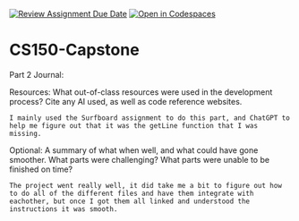 [![Review Assignment Due Date](https://classroom.github.com/assets/deadline-readme-button-22041afd0340ce965d47ae6ef1cefeee28c7c493a6346c4f15d667ab976d596c.svg)](https://classroom.github.com/a/W7bqK6NI)
[![Open in Codespaces](https://classroom.github.com/assets/launch-codespace-2972f46106e565e64193e422d61a12cf1da4916b45550586e14ef0a7c637dd04.svg)](https://classroom.github.com/open-in-codespaces?assignment_repo_id=19971259)
# CS150-Capstone

Part 2 Journal:

Resources: What out-of-class resources were used in the development process? Cite any AI used, as well as code reference websites.

    I mainly used the Surfboard assignment to do this part, and ChatGPT to help me figure out that it was the getLine function that I was missing.

Optional: A summary of what when well, and what could have gone smoother. What parts were challenging? What parts were unable to be finished on time?

    The project went really well, it did take me a bit to figure out how to do all of the different files and have them integrate with eachother, but once I got them all linked and understood the instructions it was smooth. 



